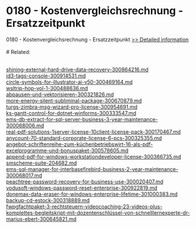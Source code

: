# 0180 - Kostenvergleichsrechnung - Ersatzzeitpunkt
0180 - Kostenvergleichsrechnung - Ersatzzeitpunkt
[>> Detailed information](https://secure.shareit.com/shareit/product.html?productid=301007767&affiliateid=200057808)<br/><br/># Related:

<br />[shining-external-hard-drive-data-recovery-300864216.md](https://github.com/downloadplanet/downloadplanet/blob/main/shining-external-hard-drive-data-recovery-300864216.md)<br />[id3-tags-console-300914531.md](https://github.com/downloadplanet/downloadplanet/blob/main/id3-tags-console-300914531.md)<br />[circle-symbols-for-illustrator-ai-v50-300469164.md](https://github.com/downloadplanet/downloadplanet/blob/main/circle-symbols-for-illustrator-ai-v50-300469164.md)<br />[wsltrip-hop-vol-1-300488636.md](https://github.com/downloadplanet/downloadplanet/blob/main/wsltrip-hop-vol-1-300488636.md)<br />[abpausen-und-vektorisieren-300321826.md](https://github.com/downloadplanet/downloadplanet/blob/main/abpausen-und-vektorisieren-300321826.md)<br />[more-energy-silent-subliminal-package-300670879.md](https://github.com/downloadplanet/downloadplanet/blob/main/more-energy-silent-subliminal-package-300670879.md)<br />[turgs-zimbra-msg-wizard-pro-license-300954691.md](https://github.com/downloadplanet/downloadplanet/blob/main/turgs-zimbra-msg-wizard-pro-license-300954691.md)<br />[ks-gantt-control-for-dotnet-winforms-300333547.md](https://github.com/downloadplanet/downloadplanet/blob/main/ks-gantt-control-for-dotnet-winforms-300333547.md)<br />[ems-db-extract-for-sql-server-business-3-year-maintenance-300068006.md](https://github.com/downloadplanet/downloadplanet/blob/main/ems-db-extract-for-sql-server-business-3-year-maintenance-300068006.md)<br />[real-pdf-solutions-1server-license-10client-license-pack-300170467.md](https://github.com/downloadplanet/downloadplanet/blob/main/real-pdf-solutions-1server-license-10client-license-pack-300170467.md)<br />[anycount-70-standard-corporate-license-6-pcs-300325355.md](https://github.com/downloadplanet/downloadplanet/blob/main/anycount-70-standard-corporate-license-6-pcs-300325355.md)<br />[angebot-schriftenreihe-zum-küchenbetriebswirt-16-als-pdf-excelprogramme-und-bonuspaket-300578605.md](https://github.com/downloadplanet/downloadplanet/blob/main/angebot-schriftenreihe-zum-küchenbetriebswirt-16-als-pdf-excelprogramme-und-bonuspaket-300578605.md)<br />[append-pdf-for-windows-workstationdeveloper-license-300366735.md](https://github.com/downloadplanet/downloadplanet/blob/main/append-pdf-for-windows-workstationdeveloper-license-300366735.md)<br />[smscheme-suite-204682.md](https://github.com/downloadplanet/downloadplanet/blob/main/smscheme-suite-204682.md)<br />[ems-sql-manager-for-interbasefirebird-business-2-year-maintenance-300068017.md](https://github.com/downloadplanet/downloadplanet/blob/main/ems-sql-manager-for-interbasefirebird-business-2-year-maintenance-300068017.md)<br />[peachtree-password-recovery-for-business-use-300020407.md](https://github.com/downloadplanet/downloadplanet/blob/main/peachtree-password-recovery-for-business-use-300020407.md)<br />[vodusoft-windows-password-reset-enterprise-300922819.md](https://github.com/downloadplanet/downloadplanet/blob/main/vodusoft-windows-password-reset-enterprise-300922819.md)<br />[donemax-data-eraser-for-windows-enterprise-lifetime-301000383.md](https://github.com/downloadplanet/downloadplanet/blob/main/donemax-data-eraser-for-windows-enterprise-lifetime-301000383.md)<br />[backup-cd-estock-300318889.md](https://github.com/downloadplanet/downloadplanet/blob/main/backup-cd-estock-300318889.md)<br />[fwpgfachtpaket-3-rechtsteuern-videocoaching-23-videos-plus-komplettes-begleitskript-mit-dozentenschlüssel-von-schnelllernexperte-dr-marius-ebert-300645821.md](https://github.com/downloadplanet/downloadplanet/blob/main/fwpgfachtpaket-3-rechtsteuern-videocoaching-23-videos-plus-komplettes-begleitskript-mit-dozentenschlüssel-von-schnelllernexperte-dr-marius-ebert-300645821.md)